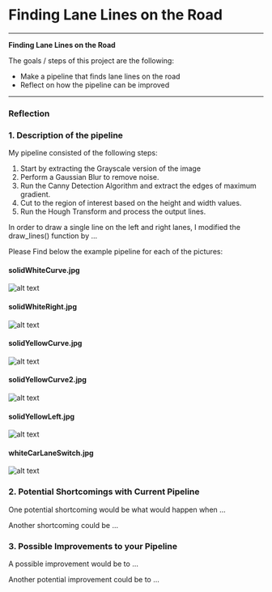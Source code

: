 # **Finding Lane Lines on the Road** 

---

**Finding Lane Lines on the Road**

The goals / steps of this project are the following:
* Make a pipeline that finds lane lines on the road
* Reflect on how the pipeline can be improved


[//]: # (Image References)

[solidWhiteCurve]: ./test_images_out/solidWhiteCurve.jpg "Result"
[solidWhiteRight]: ./test_images_out/solidWhiteRight.jpg "Result"
[solidYellowCurve]: ./test_images_out/solidYellowCurve.jpg "Result"
[solidYellowCurve2]: ./test_images_out/solidYellowCurve2.jpg "Result"
[solidYellowLeft]: ./test_images_out/solidYellowLeft.jpg "Result"
[whiteCarLaneSwitch]: ./test_images_out/whiteCarLaneSwitch.jpg "Result"

---

### Reflection

### 1. Description of the pipeline

My pipeline consisted of the following steps:
1. Start by extracting the Grayscale version of the image
2. Perform a Gaussian Blur to remove noise.
3. Run the Canny Detection Algorithm and extract the edges of maximum gradient.
4. Cut to the region of interest based on the height and width values.
5. Run the Hough Transform and process the output lines.

In order to draw a single line on the left and right lanes, I modified the draw_lines() function by ...

Please Find below the example pipeline for each of the pictures:

#### solidWhiteCurve.jpg  
![alt text][solidWhiteCurve]  

#### solidWhiteRight.jpg  
![alt text][solidWhiteRight]  

#### solidYellowCurve.jpg  
![alt text][solidYellowCurve]  

#### solidYellowCurve2.jpg  
![alt text][solidYellowCurve2]  

#### solidYellowLeft.jpg  
![alt text][solidYellowLeft]  

#### whiteCarLaneSwitch.jpg  
![alt text][whiteCarLaneSwitch]  


### 2.  Potential Shortcomings with Current Pipeline


One potential shortcoming would be what would happen when ... 

Another shortcoming could be ...


### 3. Possible Improvements to your Pipeline

A possible improvement would be to ...

Another potential improvement could be to ...
